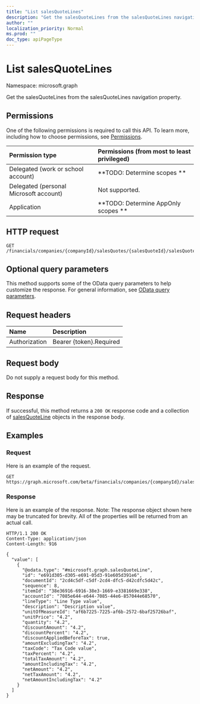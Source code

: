 ```yaml
---
title: "List salesQuoteLines"
description: "Get the salesQuoteLines from the salesQuoteLines navigation property."
author: ""
localization_priority: Normal
ms.prod: ""
doc_type: apiPageType
---
```


# List salesQuoteLines

Namespace: microsoft.graph

Get the salesQuoteLines from the salesQuoteLines navigation property.

## Permissions
One of the following permissions is required to call this API. To learn more, including how to choose permissions, see [Permissions](/concepts/permissions-reference.md).

|Permission type|Permissions (from most to least privileged)|
|:---|:---|
|Delegated (work or school account)|**TODO: Determine scopes **|
|Delegated (personal Microsoft account)|Not supported.|
|Application|**TODO: Determine AppOnly scopes **|

## HTTP request
<!-- {
  "blockType": "ignored"
}
-->
``` http
GET /financials/companies/{companyId}/salesQuotes/{salesQuoteId}/salesQuoteLines
```

## Optional query parameters
This method supports some of the OData query parameters to help customize the response. For general information, see [OData query parameters](/graph/query-parameters).

## Request headers
|Name|Description|
|:---|:---|
|Authorization|Bearer {token}.Required|

## Request body
Do not supply a request body for this method.

## Response
If successful, this method returns a `200 OK` response code and a collection of [salesQuoteLine](../resources/salesquoteline.md) objects in the response body.

## Examples

### Request
Here is an example of the request.
<!-- {
  "blockType": "request",
  "name": "get_salesquoteline"
}
-->
``` http
GET https://graph.microsoft.com/beta/financials/companies/{companyId}/salesQuotes/{salesQuoteId}/salesQuoteLines
```

### Response
Here is an example of the response. Note: The response object shown here may be truncated for brevity. All of the properties will be returned from an actual call.
<!-- {
  "blockType": "response",
  "truncated": true,
  "@odata.type": "collection(microsoft.graph.salesquoteline)"
}
-->
``` http
HTTP/1.1 200 OK
Content-Type: application/json
Content-Length: 916

{
  "value": [
    {
      "@odata.type": "#microsoft.graph.salesQuoteLine",
      "id": "e691d305-d305-e691-05d3-91e605d391e6",
      "documentId": "2cd4c5df-c5df-2cd4-dfc5-d42cdfc5d42c",
      "sequence": 8,
      "itemId": "38e36916-6916-38e3-1669-e3381669e338",
      "accountId": "7085e644-e644-7085-44e6-857044e68570",
      "lineType": "Line Type value",
      "description": "Description value",
      "unitOfMeasureId": "af6b7225-7225-af6b-2572-6baf25726baf",
      "unitPrice": "4.2",
      "quantity": "4.2",
      "discountAmount": "4.2",
      "discountPercent": "4.2",
      "discountAppliedBeforeTax": true,
      "amountExcludingTax": "4.2",
      "taxCode": "Tax Code value",
      "taxPercent": "4.2",
      "totalTaxAmount": "4.2",
      "amountIncludingTax": "4.2",
      "netAmount": "4.2",
      "netTaxAmount": "4.2",
      "netAmountIncludingTax": "4.2"
    }
  ]
}
```

